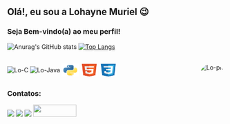 ## Olá!, eu sou a Lohayne Muriel 😉
### Seja Bem-vindo(a) ao meu perfil!

  ![Anurag's GitHub stats](https://github-readme-stats.vercel.app/api?username=LohayneMuriel&show_icons=true&theme=dracula)
  [![Top Langs](https://github-readme-stats.vercel.app/api/top-langs/?username=LohayneMuriel&langs_count=10&theme=dracula)](https://github.com/LohayneMuriel/github-readme-stats)
  

<div style="display: inline_block"><br>
  <img align="center" alt="Lo-C" height="30" width="40" src="https://cdn.jsdelivr.net/gh/devicons/devicon/icons/c/c-original.svg">
  <img align="center" alt="Lo-Java" height="30" width="40" src="https://cdn.jsdelivr.net/gh/devicons/devicon/icons/java/java-original.svg">
  <img align="center" alt="Lo-Python" height="30" width="40" src="https://raw.githubusercontent.com/devicons/devicon/master/icons/python/python-original.svg">
  <img align="center" alt="Lo-HTML" height="30" width="40" src="https://raw.githubusercontent.com/devicons/devicon/master/icons/html5/html5-original.svg">
  <img align="center" alt="Lo-CSS" height="30" width="40" src="https://raw.githubusercontent.com/devicons/devicon/master/icons/css3/css3-original.svg">
  <img align="right" alt="Lo-pic" height="200" style="border-radius: 100px" src="https://cdn.picrew.me/shareImg/org/202302/338224_cVdewiMT.png">
</div>

  ##
 
</div>

### Contatos:
<div> 
  <a href="https://instagram.com/loh_muriel" target="_blank"><img src="https://img.shields.io/badge/-Instagram-%23E4405F?style=for-the-badge&logo=instagram&logoColor=white" target="_blank"></a>
  <a href = "mailto:lohaynemuriel123@gmail.com"><img src="https://img.shields.io/badge/-Gmail-%23333?style=for-the-badge&logo=gmail&logoColor=white" target="_blank"></a>
  <a href="https://www.linkedin.com/in/lohayne-muriel" target="_blank"><img src="https://img.shields.io/badge/-LinkedIn-%230077B5?style=for-the-badge&logo=linkedin&logoColor=white" target="_blank"></a> 
   <a href="http://lattes.cnpq.br/3380030757344373" target="_blank"><img width="100" height="28" src="https://th.bing.com/th/id/R.1657635cf17dd85046e413ba09c8f8c3?rik=m9pV%2fWkI2HJSgw&riu=http%3a%2f%2f2.bp.blogspot.com%2f-k_k1KUiQCGc%2fT46n_sh8rlI%2fAAAAAAAAEsI%2fVhw55oJcVCo%2fs1600%2flogo%2blattes.jpg&ehk=U0tAlmu4GrcKcFtuDz8zX3UdNMUlCP7uNfpFrJ5p%2bBI%3d&risl=&pid=ImgRaw&r=0" target="_blank"></a> 
  
  
</div>

